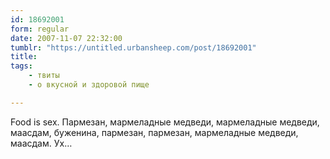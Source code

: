 ```yaml
---
id: 18692001
form: regular
date: 2007-11-07 22:32:00
tumblr: "https://untitled.urbansheep.com/post/18692001"
title:
tags:
    - твиты
    - о вкусной и здоровой пище

---
```


<p>Food is sex. Пармезан, мармеладные медведи, мармеладные медведи, маасдам, буженина, пармезан, пармезан, мармеладные медведи, маасдам. Ух&hellip;</p>

